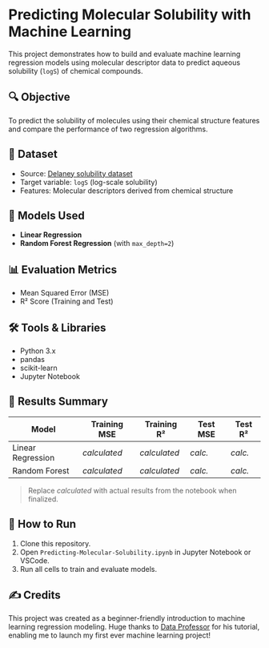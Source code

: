 # **Predicting Molecular Solubility with Machine Learning**

This project demonstrates how to build and evaluate machine learning regression models using molecular descriptor data to predict aqueous solubility (`logS`) of chemical compounds.

## 🔍 Objective

To predict the solubility of molecules using their chemical structure features and compare the performance of two regression algorithms.

## 📁 Dataset

- Source: [Delaney solubility dataset](https://github.com/dataprofessor/data/blob/master/delaney_solubility_with_descriptors.csv)
- Target variable: `logS` (log-scale solubility)
- Features: Molecular descriptors derived from chemical structure

## 🧪 Models Used

- **Linear Regression**
- **Random Forest Regression** (with `max_depth=2`)

## 📊 Evaluation Metrics

- Mean Squared Error (MSE)
- R² Score (Training and Test)

## 🛠️ Tools & Libraries

- Python 3.x
- pandas
- scikit-learn
- Jupyter Notebook

## 🧾 Results Summary

| Model              | Training MSE | Training R² | Test MSE | Test R² |
|-------------------|--------------|-------------|----------|---------|
| Linear Regression | *calculated* | *calculated*| *calc.*  | *calc.* |
| Random Forest     | *calculated* | *calculated*| *calc.*  | *calc.* |

> Replace *calculated* with actual results from the notebook when finalized.

## 🚀 How to Run

1. Clone this repository.
2. Open `Predicting-Molecular-Solubility.ipynb` in Jupyter Notebook or VSCode.
3. Run all cells to train and evaluate models.

## ✍️ Credits

This project was created as a beginner-friendly introduction to machine learning regression modeling. Huge thanks to [Data Professor](https://www.youtube.com/@DataProfessor) for his tutorial, enabling me to launch my first ever machine learning project!

